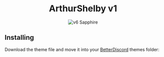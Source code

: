<div align="center">

# ArthurShelby v1

![v6 Sapphire](https://github.com/Zerthox/ClearVision/raw/master/screenshots/v6.png)

</div>

## Installing
Download the theme file and move it into your [BetterDiscord](https://betterdiscord.net) themes folder:
